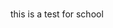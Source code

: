 

<!---
NotMelsy/NotMelsy is a ✨ special ✨ repository because its `README.md` (this file) appears on your GitHub profile.
You can click the Preview link to take a look at your changes.
--->


#

this is a test for school

